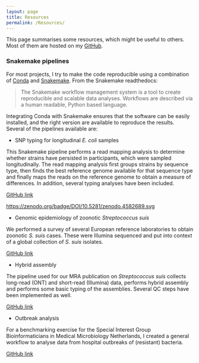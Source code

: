 ```yaml
---
layout: page
title: Resources
permalink: /Resources/
---
```


This page summarises some resources, which might be useful to others. Most of them are hosted on my [GitHub](https://github.com/boasvdp).

### Snakemake pipelines

For most projects, I try to make the code reproducible using a combination of [Conda](https://docs.conda.io/en/latest/) and [Snakemake](https://snakemake.readthedocs.io/en/stable/). From the Snakemake readthedocs:

> The Snakemake workflow management system is a tool to create reproducible and scalable data analyses. Workflows are described via a human readable, Python based language.

Integrating Conda with Snakemake ensures that the software can be easily installed, and the right version are available to reproduce the results. Several of the pipelines available are:

- SNP typing for longitudinal *E. coli* samples

This Snakemake pipeline performs a read mapping analysis to determine whether strains have persisted in participants, which were sampled longitudinally. The read mapping analysis first groups strains by sequence type, then finds the best reference genome available for that sequence type and finally maps the reads on the reference genome to obtain a measure of differences. In addition, several typing analyses have been included.

[GitHub link](https://github.com/boasvdp/COMBAT)

https://zenodo.org/badge/DOI/10.5281/zenodo.4582689.svg

- Genomic epidemiology of zoonotic *Streptococcus suis*

We performed a survey of several European reference laboratories to obtain zoonotic *S. suis* cases. These were Illumina sequenced and put into context of a global collection of *S. suis* isolates.

[GitHub link](https://github.com/boasvdp/Ssuis_genomic_epidemiology)

- Hybrid assembly

The pipeline used for our MRA publication on *Streptococcus suis* collects long-read (ONT) and short-read (Illumina) data, performs hybrid assembly and performs some basic typing of the assemblies. Several QC steps have been implemented as well. 

[GitHub link](https://github.com/boasvdp/MRA_Streptococcus_suis)

- Outbreak analysis

For a benchmarking exercise for the Special Interest Group Bioinformaticians in Medical Microbiology Netherlands, I created a general workflow to analyse data from hospital outbreaks of (resistant) bacteria.

[GitHub link](https://github.com/boasvdp/benchmark_SIGNL)
